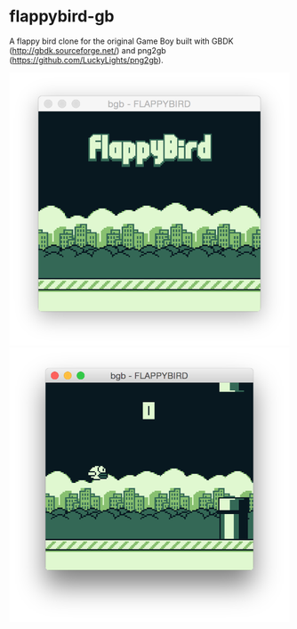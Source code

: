 # flappybird-gb

A flappy bird clone for the original Game Boy built with GBDK (http://gbdk.sourceforge.net/) and png2gb (https://github.com/LuckyLights/png2gb).

<img src="/screenshots/shot1.png">
<img src="/screenshots/shot2.png">

